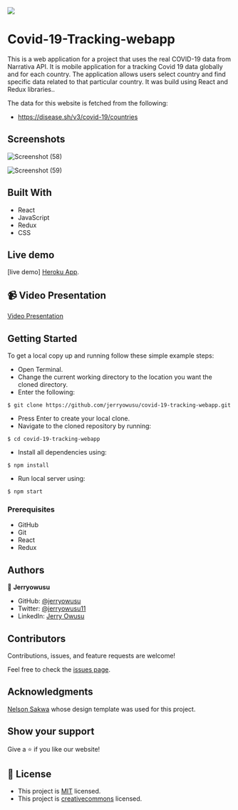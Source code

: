 ![](https://img.shields.io/badge/Microverse-blueviolet)

# Covid-19-Tracking-webapp

This is a web application for a project that uses the real COVID-19 data from Narrativa API. It is mobile application for a tracking Covid 19 data globally and for each country. The application allows users select country and find specific data related to that particular country. It was build using React and Redux libraries..

The data for this website is fetched from the following:
- https://disease.sh/v3/covid-19/countries

## Screenshots
![Screenshot (58)](https://user-images.githubusercontent.com/65233860/163498406-4a16b80b-36a8-4054-9144-d9c6e9c041d2.png)

![Screenshot (59)](https://user-images.githubusercontent.com/65233860/163498542-cfabbcd1-91f1-41a7-b1f0-7af0a49624ef.png)

## Built With

- React
- JavaScript
- Redux
- CSS

## Live demo

[live demo] [Heroku App](https://jcovid-19-tracker-app.herokuapp.com/).

## 📹 Video Presentation
[Video Presentation](https://www.loom.com/share/62d60814a7d94228a1b81ab4f47c6a25)

## Getting Started

To get a local copy up and running follow these simple example steps:
- Open Terminal.
- Change the current working directory to the location you want the cloned directory.
- Enter the following:
```
$ git clone https://github.com/jerryowusu/covid-19-tracking-webapp.git
```
- Press Enter to create your local clone.
- Navigate to the cloned repository by running:
```
$ cd covid-19-tracking-webapp
```
- Install all dependencies using:
``` 
$ npm install
```
- Run local server using:
``` 
$ npm start
```

### Prerequisites
- GitHub
- Git
- React
- Redux


## Authors

👤 **Jerryowusu**

- GitHub: [@jerryowusu](https://github.com/jerryowusu)
- Twitter: [@jerryowusu11](https://twitter.com/jerryowusu11)
- LinkedIn: [Jerry Owusu](https://www.linkedin.com/in/jerry-owusu)

## Contributors

Contributions, issues, and feature requests are welcome!

Feel free to check the [issues page](https://github.com/jerryowusu/covid-19-tracking-webapp/issues).

## Acknowledgments

[Nelson Sakwa](https://www.behance.net/gallery/31579789/Ballhead-App-(Free-PSDs)) whose design template was used for this project.

## Show your support

Give a ⭐️ if you like our website!

## 📝 License

- This project is [MIT](./LICENSE) licensed.
- This project is [creativecommons](https://creativecommons.org/licenses/by-nc/4.0/) licensed.
